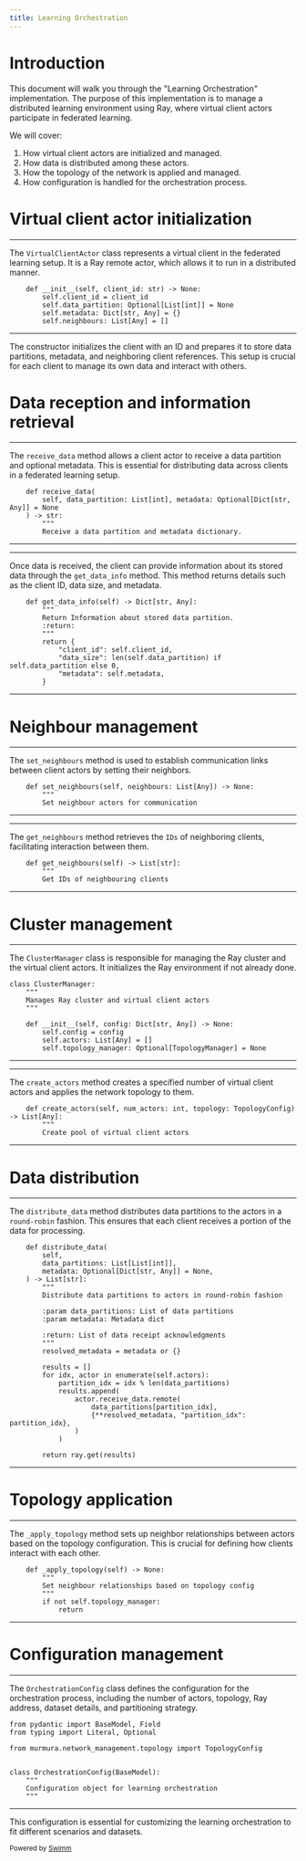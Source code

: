 ```yaml
---
title: Learning Orchestration
---
```

# Introduction

This document will walk you through the "Learning Orchestration" implementation. The purpose of this implementation is to manage a distributed learning environment using Ray, where virtual client actors participate in federated learning.

We will cover:

1. How virtual client actors are initialized and managed.
2. How data is distributed among these actors.
3. How the topology of the network is applied and managed.
4. How configuration is handled for the orchestration process.

# Virtual client actor initialization

<SwmSnippet path="/murmura/node/client_actor.py" line="10">

---

The <SwmToken path="/murmura/node/client_actor.py" pos="7:2:2" line-data="class VirtualClientActor:">`VirtualClientActor`</SwmToken> class represents a virtual client in the federated learning setup. It is a Ray remote actor, which allows it to run in a distributed manner.

```
    def __init__(self, client_id: str) -> None:
        self.client_id = client_id
        self.data_partition: Optional[List[int]] = None
        self.metadata: Dict[str, Any] = {}
        self.neighbours: List[Any] = []
```

---

</SwmSnippet>

The constructor initializes the client with an ID and prepares it to store data partitions, metadata, and neighboring client references. This setup is crucial for each client to manage its own data and interact with others.

# Data reception and information retrieval

<SwmSnippet path="/murmura/node/client_actor.py" line="16">

---

The <SwmToken path="/murmura/node/client_actor.py" pos="16:3:3" line-data="    def receive_data(">`receive_data`</SwmToken> method allows a client actor to receive a data partition and optional metadata. This is essential for distributing data across clients in a federated learning setup.

```
    def receive_data(
        self, data_partition: List[int], metadata: Optional[Dict[str, Any]] = None
    ) -> str:
        """
        Receive a data partition and metadata dictionary.
```

---

</SwmSnippet>

<SwmSnippet path="/murmura/node/client_actor.py" line="29">

---

Once data is received, the client can provide information about its stored data through the <SwmToken path="/murmura/node/client_actor.py" pos="29:3:3" line-data="    def get_data_info(self) -&gt; Dict[str, Any]:">`get_data_info`</SwmToken> method. This method returns details such as the client ID, data size, and metadata.

```
    def get_data_info(self) -> Dict[str, Any]:
        """
        Return Information about stored data partition.
        :return:
        """
        return {
            "client_id": self.client_id,
            "data_size": len(self.data_partition) if self.data_partition else 0,
            "metadata": self.metadata,
        }
```

---

</SwmSnippet>

# Neighbour management

<SwmSnippet path="/murmura/node/client_actor.py" line="40">

---

The <SwmToken path="/murmura/node/client_actor.py" pos="40:3:3" line-data="    def set_neighbours(self, neighbours: List[Any]) -&gt; None:">`set_neighbours`</SwmToken> method is used to establish communication links between client actors by setting their neighbors.

```
    def set_neighbours(self, neighbours: List[Any]) -> None:
        """
        Set neighbour actors for communication
```

---

</SwmSnippet>

<SwmSnippet path="/murmura/node/client_actor.py" line="48">

---

The <SwmToken path="/murmura/node/client_actor.py" pos="48:3:3" line-data="    def get_neighbours(self) -&gt; List[str]:">`get_neighbours`</SwmToken> method retrieves the <SwmToken path="/murmura/node/client_actor.py" pos="50:3:3" line-data="        Get IDs of neighbouring clients">`IDs`</SwmToken> of neighboring clients, facilitating interaction between them.

```
    def get_neighbours(self) -> List[str]:
        """
        Get IDs of neighbouring clients
```

---

</SwmSnippet>

# Cluster management

<SwmSnippet path="/murmura/orchestration/cluster_manager.py" line="10">

---

The <SwmToken path="/murmura/orchestration/cluster_manager.py" pos="10:2:2" line-data="class ClusterManager:">`ClusterManager`</SwmToken> class is responsible for managing the Ray cluster and the virtual client actors. It initializes the Ray environment if not already done.

```
class ClusterManager:
    """
    Manages Ray cluster and virtual client actors
    """

    def __init__(self, config: Dict[str, Any]) -> None:
        self.config = config
        self.actors: List[Any] = []
        self.topology_manager: Optional[TopologyManager] = None
```

---

</SwmSnippet>

<SwmSnippet path="/murmura/orchestration/cluster_manager.py" line="25">

---

The <SwmToken path="/murmura/orchestration/cluster_manager.py" pos="25:3:3" line-data="    def create_actors(self, num_actors: int, topology: TopologyConfig) -&gt; List[Any]:">`create_actors`</SwmToken> method creates a specified number of virtual client actors and applies the network topology to them.

```
    def create_actors(self, num_actors: int, topology: TopologyConfig) -> List[Any]:
        """
        Create pool of virtual client actors
```

---

</SwmSnippet>

# Data distribution

<SwmSnippet path="murmura/orchestration/cluster_manager.py" line="41">

---

The <SwmToken path="/murmura/orchestration/cluster_manager.py" pos="41:3:3" line-data="    def distribute_data(">`distribute_data`</SwmToken> method distributes data partitions to the actors in a <SwmToken path="/murmura/orchestration/cluster_manager.py" pos="47:13:15" line-data="        Distribute data partitions to actors in round-robin fashion">`round-robin`</SwmToken> fashion. This ensures that each client receives a portion of the data for processing.

```
    def distribute_data(
        self,
        data_partitions: List[List[int]],
        metadata: Optional[Dict[str, Any]] = None,
    ) -> List[str]:
        """
        Distribute data partitions to actors in round-robin fashion

        :param data_partitions: List of data partitions
        :param metadata: Metadata dict

        :return: List of data receipt acknowledgments
        """
        resolved_metadata = metadata or {}

        results = []
        for idx, actor in enumerate(self.actors):
            partition_idx = idx % len(data_partitions)
            results.append(
                actor.receive_data.remote(
                    data_partitions[partition_idx],
                    {**resolved_metadata, "partition_idx": partition_idx},
                )
            )

        return ray.get(results)
```

---

</SwmSnippet>

# Topology application

<SwmSnippet path="murmura/orchestration/cluster_manager.py" line="68">

---

The <SwmToken path="/murmura/orchestration/cluster_manager.py" pos="68:3:3" line-data="    def _apply_topology(self) -&gt; None:">`_apply_topology`</SwmToken> method sets up neighbor relationships between actors based on the topology configuration. This is crucial for defining how clients interact with each other.

```
    def _apply_topology(self) -> None:
        """
        Set neighbour relationships based on topology config
        """
        if not self.topology_manager:
            return
```

---

</SwmSnippet>

# Configuration management

<SwmSnippet path="/murmura/orchestration/orchestration_config.py" line="1">

---

The <SwmToken path="/murmura/orchestration/orchestration_config.py" pos="7:2:2" line-data="class OrchestrationConfig(BaseModel):">`OrchestrationConfig`</SwmToken> class defines the configuration for the orchestration process, including the number of actors, topology, Ray address, dataset details, and partitioning strategy.

```
from pydantic import BaseModel, Field
from typing import Literal, Optional

from murmura.network_management.topology import TopologyConfig


class OrchestrationConfig(BaseModel):
    """
    Configuration object for learning orchestration
    """
```

---

</SwmSnippet>

This configuration is essential for customizing the learning orchestration to fit different scenarios and datasets.

<SwmMeta version="3.0.0" repo-id="Z2l0aHViJTNBJTNBbXVybXVyYSUzQSUzQW11cnRhemFocg==" repo-name="murmura"><sup>Powered by [Swimm](https://app.swimm.io/)</sup></SwmMeta>
